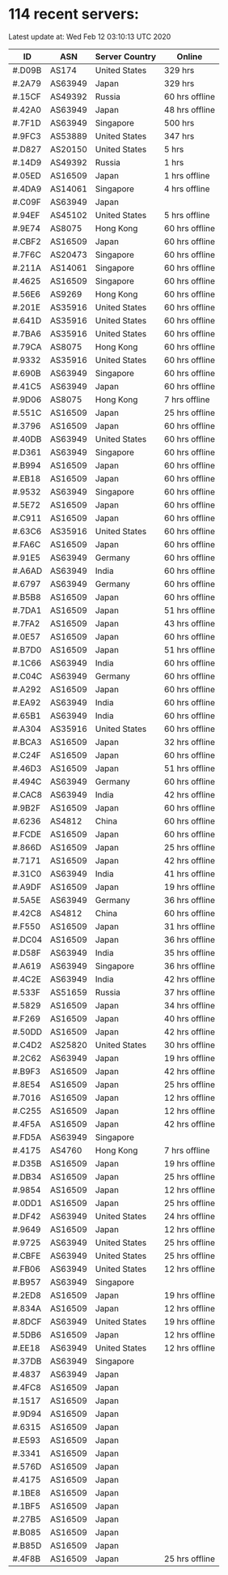 # 114 recent servers:

Latest update at: Wed Feb 12 03:10:13 UTC 2020

| ID | ASN | Server Country | Online |
| -- | --- | -------------- | ------ |
| #.D09B | AS174 | United States | 329 hrs |
| #.2A79 | AS63949 | Japan | 329 hrs |
| #.15CF | AS49392 | Russia | 60 hrs offline |
| #.42A0 | AS63949 | Japan | 48 hrs offline |
| #.7F1D | AS63949 | Singapore | 500 hrs |
| #.9FC3 | AS53889 | United States | 347 hrs |
| #.D827 | AS20150 | United States | 5 hrs |
| #.14D9 | AS49392 | Russia | 1 hrs |
| #.05ED | AS16509 | Japan | 1 hrs offline |
| #.4DA9 | AS14061 | Singapore | 4 hrs offline |
| #.C09F | AS63949 | Japan | |
| #.94EF | AS45102 | United States | 5 hrs offline |
| #.9E74 | AS8075 | Hong Kong | 60 hrs offline |
| #.CBF2 | AS16509 | Japan | 60 hrs offline |
| #.7F6C | AS20473 | Singapore | 60 hrs offline |
| #.211A | AS14061 | Singapore | 60 hrs offline |
| #.4625 | AS16509 | Singapore | 60 hrs offline |
| #.56E6 | AS9269 | Hong Kong | 60 hrs offline |
| #.201E | AS35916 | United States | 60 hrs offline |
| #.641D | AS35916 | United States | 60 hrs offline |
| #.7BA6 | AS35916 | United States | 60 hrs offline |
| #.79CA | AS8075 | Hong Kong | 60 hrs offline |
| #.9332 | AS35916 | United States | 60 hrs offline |
| #.690B | AS63949 | Singapore | 60 hrs offline |
| #.41C5 | AS63949 | Japan | 60 hrs offline |
| #.9D06 | AS8075 | Hong Kong | 7 hrs offline |
| #.551C | AS16509 | Japan | 25 hrs offline |
| #.3796 | AS16509 | Japan | 60 hrs offline |
| #.40DB | AS63949 | United States | 60 hrs offline |
| #.D361 | AS63949 | Singapore | 60 hrs offline |
| #.B994 | AS16509 | Japan | 60 hrs offline |
| #.EB18 | AS16509 | Japan | 60 hrs offline |
| #.9532 | AS63949 | Singapore | 60 hrs offline |
| #.5E72 | AS16509 | Japan | 60 hrs offline |
| #.C911 | AS16509 | Japan | 60 hrs offline |
| #.63C6 | AS35916 | United States | 60 hrs offline |
| #.FA6C | AS16509 | Japan | 60 hrs offline |
| #.91E5 | AS63949 | Germany | 60 hrs offline |
| #.A6AD | AS63949 | India | 60 hrs offline |
| #.6797 | AS63949 | Germany | 60 hrs offline |
| #.B5B8 | AS16509 | Japan | 60 hrs offline |
| #.7DA1 | AS16509 | Japan | 51 hrs offline |
| #.7FA2 | AS16509 | Japan | 43 hrs offline |
| #.0E57 | AS16509 | Japan | 60 hrs offline |
| #.B7D0 | AS16509 | Japan | 51 hrs offline |
| #.1C66 | AS63949 | India | 60 hrs offline |
| #.C04C | AS63949 | Germany | 60 hrs offline |
| #.A292 | AS16509 | Japan | 60 hrs offline |
| #.EA92 | AS63949 | India | 60 hrs offline |
| #.65B1 | AS63949 | India | 60 hrs offline |
| #.A304 | AS35916 | United States | 60 hrs offline |
| #.BCA3 | AS16509 | Japan | 32 hrs offline |
| #.C24F | AS16509 | Japan | 60 hrs offline |
| #.46D3 | AS16509 | Japan | 51 hrs offline |
| #.494C | AS63949 | Germany | 60 hrs offline |
| #.CAC8 | AS63949 | India | 42 hrs offline |
| #.9B2F | AS16509 | Japan | 60 hrs offline |
| #.6236 | AS4812 | China | 60 hrs offline |
| #.FCDE | AS16509 | Japan | 60 hrs offline |
| #.866D | AS16509 | Japan | 25 hrs offline |
| #.7171 | AS16509 | Japan | 42 hrs offline |
| #.31C0 | AS63949 | India | 41 hrs offline |
| #.A9DF | AS16509 | Japan | 19 hrs offline |
| #.5A5E | AS63949 | Germany | 36 hrs offline |
| #.42C8 | AS4812 | China | 60 hrs offline |
| #.F550 | AS16509 | Japan | 31 hrs offline |
| #.DC04 | AS16509 | Japan | 36 hrs offline |
| #.D58F | AS63949 | India | 35 hrs offline |
| #.A619 | AS63949 | Singapore | 36 hrs offline |
| #.4C2E | AS63949 | India | 42 hrs offline |
| #.533F | AS51659 | Russia | 37 hrs offline |
| #.5829 | AS16509 | Japan | 34 hrs offline |
| #.F269 | AS16509 | Japan | 40 hrs offline |
| #.50DD | AS16509 | Japan | 42 hrs offline |
| #.C4D2 | AS25820 | United States | 30 hrs offline |
| #.2C62 | AS63949 | Japan | 19 hrs offline |
| #.B9F3 | AS16509 | Japan | 42 hrs offline |
| #.8E54 | AS16509 | Japan | 25 hrs offline |
| #.7016 | AS16509 | Japan | 12 hrs offline |
| #.C255 | AS16509 | Japan | 12 hrs offline |
| #.4F5A | AS16509 | Japan | 42 hrs offline |
| #.FD5A | AS63949 | Singapore | |
| #.4175 | AS4760 | Hong Kong | 7 hrs offline |
| #.D35B | AS16509 | Japan | 19 hrs offline |
| #.DB34 | AS16509 | Japan | 25 hrs offline |
| #.9854 | AS16509 | Japan | 12 hrs offline |
| #.0DD1 | AS16509 | Japan | 25 hrs offline |
| #.DF42 | AS63949 | United States | 24 hrs offline |
| #.9649 | AS16509 | Japan | 12 hrs offline |
| #.9725 | AS63949 | United States | 25 hrs offline |
| #.CBFE | AS63949 | United States | 25 hrs offline |
| #.FB06 | AS63949 | United States | 12 hrs offline |
| #.B957 | AS63949 | Singapore | |
| #.2ED8 | AS16509 | Japan | 19 hrs offline |
| #.834A | AS16509 | Japan | 12 hrs offline |
| #.8DCF | AS63949 | United States | 19 hrs offline |
| #.5DB6 | AS16509 | Japan | 12 hrs offline |
| #.EE18 | AS63949 | United States | 12 hrs offline |
| #.37DB | AS63949 | Singapore | |
| #.4837 | AS63949 | Japan | |
| #.4FC8 | AS16509 | Japan | |
| #.1517 | AS16509 | Japan | |
| #.9D94 | AS16509 | Japan | |
| #.6315 | AS16509 | Japan | |
| #.E593 | AS16509 | Japan | |
| #.3341 | AS16509 | Japan | |
| #.576D | AS16509 | Japan | |
| #.4175 | AS16509 | Japan | |
| #.1BE8 | AS16509 | Japan | |
| #.1BF5 | AS16509 | Japan | |
| #.27B5 | AS16509 | Japan | |
| #.B085 | AS16509 | Japan | |
| #.B85D | AS16509 | Japan | |
| #.4F8B | AS16509 | Japan | 25 hrs offline |

